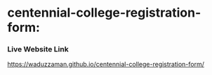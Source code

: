 # centennial-college-registration-form: 
### Live Website Link 
https://waduzzaman.github.io/centennial-college-registration-form/
